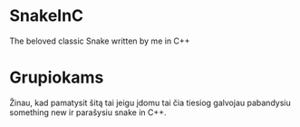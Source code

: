 # SnakeInC
The beloved classic Snake written by me in C++

# Grupiokams
Žinau, kad pamatysit šitą tai jeigu įdomu tai čia tiesiog galvojau pabandysiu something new ir parašysiu snake in C++.
